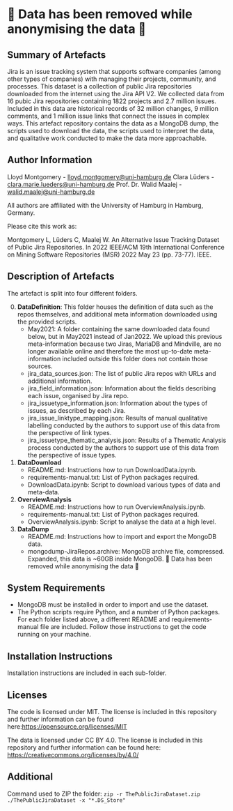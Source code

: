 # 🚧 Data has been removed while anonymising the data 🚧

## Summary of Artefacts

Jira is an issue tracking system that supports software companies (among other types of companies) with managing their projects, community, and processes. This dataset is a collection of public Jira repositories downloaded from the internet using the Jira API V2. We collected data from 16 pubic Jira repositories containing 1822 projects and 2.7 million issues. Included in this data are historical records of 32 million changes, 9 million comments, and 1 million issue links that connect the issues in complex ways. This artefact repository contains the data as a MongoDB dump, the scripts used to download the data, the scripts used to interpret the data, and qualitative work conducted to make the data more approachable.

## Author Information

Lloyd Montgomery - lloyd.montgomery@uni-hamburg.de
Clara Lüders - clara.marie.lueders@uni-hamburg.de
Prof. Dr. Walid Maalej - walid.maalej@uni-hamburg.de

All authors are affiliated with the University of Hamburg in Hamburg, Germany.

Please cite this work as:

Montgomery L, Lüders C, Maalej W. An Alternative Issue Tracking Dataset of Public Jira Repositories. In 2022 IEEE/ACM 19th International Conference on Mining Software Repositories (MSR) 2022 May 23 (pp. 73-77). IEEE.

## Description of Artefacts

The artefact is split into four different folders.

0. **DataDefinition**: This folder houses the definition of data such as the repos themselves, and additional meta information downloaded using the provided scripts.
   - May2021: A folder containing the same downloaded data found below, but in May2021 instead of Jan2022. We upload this previous meta-information because two Jiras, MariaDB and Mindville, are no longer available online and therefore the most up-to-date meta-information included outside this folder does not contain those sources.
   - jira_data_sources.json: The list of public Jira repos with URLs and additional information.
   - jira_field_information.json: Information about the fields describing each issue, organised by Jira repo.
   -  jira_issuetype_information.json: Information about the types of issues, as described by each Jira.
   - jira_issue_linktype_mapping.json: Results of manual qualitative labelling conducted by the authors to support use of this data from the perspective of link types.
   - jira_issuetype_thematic_analysis.json: Results of a Thematic Analysis process conducted by the authors to support use of this data from the perspective of issue types.
1. **DataDownload**
   - README.md: Instructions how to run DownloadData.ipynb.
   - requirements-manual.txt: List of Python packages required.
   - DownloadData.ipynb: Script to download various types of data and meta-data.
2. **OverviewAnalysis**
   - README.md: Instructions how to run OverviewAnalysis.ipynb.
   - requirements-manual.txt: List of Python packages required.
   - OverviewAnalysis.ipynb: Script to analyse the data at a high level.
3. **DataDump**
   - README.md: Instructions how to import and export the MongoDB data.
   - mongodump-JiraRepos.archive: MongoDB archive file, compressed. Expanded, this data is ~60GB inside MongoDB. 🚧 Data has been removed while anonymising the data 🚧


## System Requirements

- MongoDB must be installed in order to import and use the dataset.
- The Python scripts require Python, and a number of Python packages. For each folder listed above, a different README and requirements-manual file are included. Follow those instructions to get the code running on your machine.

## Installation Instructions

Installation instructions are included in each sub-folder.

## Licenses

The code is licensed under MIT. The license is included in this repository and further information can be found here:https://opensource.org/licenses/MIT

The data is licensed under CC BY 4.0. The license is included in this repository and further information can be found here: https://creativecommons.org/licenses/by/4.0/

## Additional

Command used to ZIP the folder: `zip -r ThePublicJiraDataset.zip ./ThePublicJiraDataset -x "*.DS_Store"`